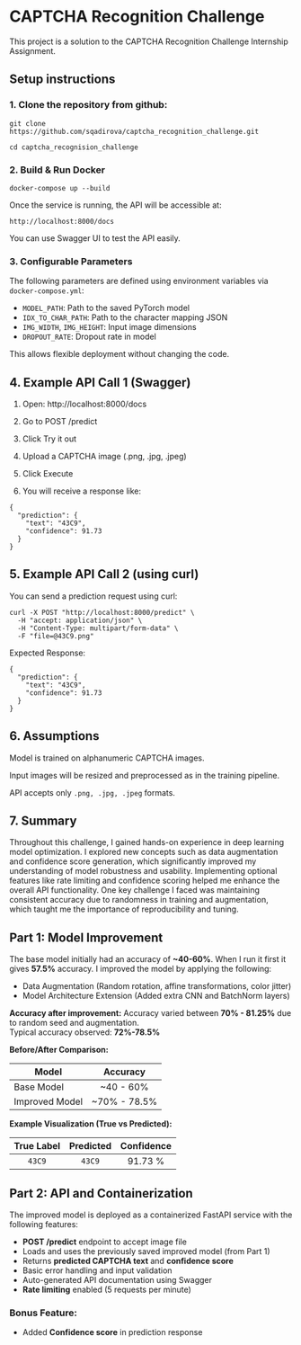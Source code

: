 # CAPTCHA Recognition Challenge

This project is a solution to the CAPTCHA Recognition Challenge Internship Assignment.

## Setup instructions

### 1. Clone the repository from github: 

` git clone https://github.com/sqadirova/captcha_recognition_challenge.git `

` cd captcha_recognision_challenge `

### 2. Build & Run Docker
` docker-compose up --build `

Once the service is running, the API will be accessible at:

` http://localhost:8000/docs `

You can use Swagger UI to test the API easily.

### 3. Configurable Parameters

The following parameters are defined using environment variables via `docker-compose.yml`:

- `MODEL_PATH`: Path to the saved PyTorch model
- `IDX_TO_CHAR_PATH`: Path to the character mapping JSON
- `IMG_WIDTH`, `IMG_HEIGHT`: Input image dimensions
- `DROPOUT_RATE`: Dropout rate in model

This allows flexible deployment without changing the code.

## 4. Example API Call 1 (Swagger)

1. Open: http://localhost:8000/docs

2. Go to POST /predict

3. Click Try it out

4. Upload a CAPTCHA image (.png, .jpg, .jpeg)

5. Click Execute

6. You will receive a response like:

``` 
{
  "prediction": {
    "text": "43C9",
    "confidence": 91.73
  }
}
```

## 5. Example API Call 2 (using curl)

You can send a prediction request using curl:

``` 
curl -X POST "http://localhost:8000/predict" \
  -H "accept: application/json" \
  -H "Content-Type: multipart/form-data" \
  -F "file=@43C9.png"
```

Expected Response:
```
{
  "prediction": {
    "text": "43C9",
    "confidence": 91.73
  }
}
```

## 6. Assumptions

Model is trained on alphanumeric CAPTCHA images.

Input images will be resized and preprocessed as in the training pipeline.

API accepts only `.png, .jpg, .jpeg` formats.


## 7. Summary

Throughout this challenge, I gained hands-on experience in deep learning model optimization. I explored new concepts such as data augmentation and confidence score generation, which significantly improved my understanding of model robustness and usability. Implementing optional features like rate limiting and confidence scoring helped me enhance the overall API functionality. One key challenge I faced was maintaining consistent accuracy due to randomness in training and augmentation, which taught me the importance of reproducibility and tuning.


## Part 1: Model Improvement

The base model initially had an accuracy of **~40-60%**.  When I run it first it gives **57.5%** accuracy.
I improved the model by applying the following:
- Data Augmentation (Random rotation, affine transformations, color jitter)
- Model Architecture Extension (Added extra CNN and BatchNorm layers)

**Accuracy after improvement:**
Accuracy varied between **70% - 81.25%** due to random seed and augmentation. <br>
Typical accuracy observed: **72%-78.5%**

**Before/After Comparison:**

| Model           | Accuracy       |
|-----------------|:--------------:|
| Base Model     | ~40 - 60%       |
| Improved Model | ~70% - 78.5%    |

**Example Visualization (True vs Predicted):**

| True Label | Predicted | Confidence |
|:---------:|:--------:|:---------:|
| `43C9`   | `43C9`   | 91.73 %  |


## Part 2: API and Containerization

The improved model is deployed as a containerized FastAPI service with the following features:

- **POST /predict** endpoint to accept image file
- Loads and uses the previously saved improved model (from Part 1)
- Returns **predicted CAPTCHA text** and **confidence score**
- Basic error handling and input validation
- Auto-generated API documentation using Swagger
- **Rate limiting** enabled (5 requests per minute)

### Bonus Feature:
- Added **Confidence score** in prediction response


